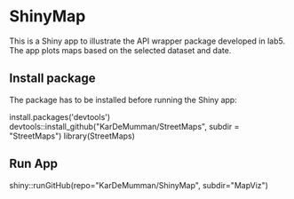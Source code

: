 # ShinyMap

This is a Shiny app to illustrate the API wrapper package developed in lab5. The app plots maps based on the selected dataset and date.

## Install package

The package has to be installed before running the Shiny app:

install.packages('devtools')
devtools::install_github("KarDeMumman/StreetMaps", subdir = "StreetMaps")
library(StreetMaps)

## Run App

shiny::runGitHub(repo="KarDeMumman/ShinyMap", subdir="MapViz")
